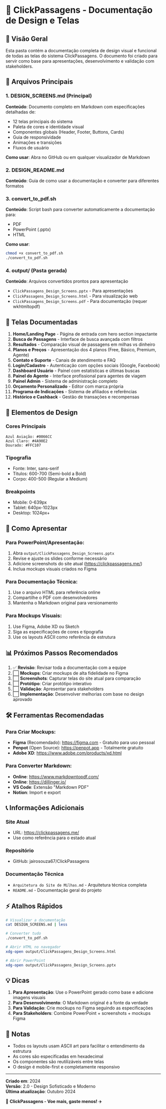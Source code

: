 # 🎨 ClickPassagens - Documentação de Design e Telas

## 📖 Visão Geral

Esta pasta contém a documentação completa de design visual e funcional de todas as telas do sistema ClickPassagens. O documento foi criado para servir como base para apresentações, desenvolvimento e validação com stakeholders.

## 📁 Arquivos Principais

### 1. DESIGN_SCREENS.md (Principal)
**Conteúdo**: Documento completo em Markdown com especificações detalhadas de:
- 12 telas principais do sistema
- Paleta de cores e identidade visual
- Componentes globais (Header, Footer, Buttons, Cards)
- Guia de responsividade
- Animações e transições
- Fluxos de usuário

**Como usar**: Abra no GitHub ou em qualquer visualizador de Markdown

### 2. DESIGN_README.md
**Conteúdo**: Guia de como usar a documentação e converter para diferentes formatos

### 3. convert_to_pdf.sh
**Conteúdo**: Script bash para converter automaticamente a documentação para:
- PDF
- PowerPoint (.pptx)
- HTML

**Como usar**:
```bash
chmod +x convert_to_pdf.sh
./convert_to_pdf.sh
```

### 4. output/ (Pasta gerada)
**Conteúdo**: Arquivos convertidos prontos para apresentação
- `ClickPassagens_Design_Screens.pptx` - Para apresentações
- `ClickPassagens_Design_Screens.html` - Para visualização web
- `ClickPassagens_Design_Screens.pdf` - Para documentação (requer wkhtmltopdf)

## 🎯 Telas Documentadas

1. **Home/Landing Page** - Página de entrada com hero section impactante
2. **Busca de Passagens** - Interface de busca avançada com filtros
3. **Resultados** - Comparação visual de passagens em milhas vs dinheiro
4. **Planos e Preços** - Apresentação dos 4 planos (Free, Básico, Premium, Agente)
5. **Contato e Suporte** - Canais de atendimento e FAQ
6. **Login/Cadastro** - Autenticação com opções sociais (Google, Facebook)
7. **Dashboard Usuário** - Painel com estatísticas e últimas buscas
8. **Painel do Agente** - Interface profissional para agentes de viagem
9. **Painel Admin** - Sistema de administração completo
10. **Orçamento Personalizado** - Editor com marca própria
11. **Programa de Indicações** - Sistema de afiliados e referências
12. **Histórico e Cashback** - Gestão de transações e recompensas

## 🎨 Elementos de Design

### Cores Principais
```
Azul Aviação: #0066CC
Azul Claro: #4A90E2
Dourado: #FFC107
```

### Tipografia
- Fonte: Inter, sans-serif
- Títulos: 600-700 (Semi-bold a Bold)
- Corpo: 400-500 (Regular a Medium)

### Breakpoints
- Mobile: 0-639px
- Tablet: 640px-1023px
- Desktop: 1024px+

## 🚀 Como Apresentar

### Para PowerPoint/Apresentação:
1. Abra `output/ClickPassagens_Design_Screens.pptx`
2. Revise e ajuste os slides conforme necessário
3. Adicione screenshots do site atual (https://clickpassagens.me/)
4. Inclua mockups visuais criados no Figma

### Para Documentação Técnica:
1. Use o arquivo HTML para referência online
2. Compartilhe o PDF com desenvolvedores
3. Mantenha o Markdown original para versionamento

### Para Mockups Visuais:
1. Use Figma, Adobe XD ou Sketch
2. Siga as especificações de cores e tipografia
3. Use os layouts ASCII como referência de estrutura

## 📊 Próximos Passos Recomendados

1. ✅ **Revisão**: Revisar toda a documentação com a equipe
2. ⬜ **Mockups**: Criar mockups de alta fidelidade no Figma
3. ⬜ **Screenshots**: Capturar telas do site atual para comparação
4. ⬜ **Protótipo**: Criar protótipo interativo
5. ⬜ **Validação**: Apresentar para stakeholders
6. ⬜ **Implementação**: Desenvolver melhorias com base no design aprovado

## 🛠️ Ferramentas Recomendadas

### Para Criar Mockups:
- **Figma** (Recomendado): https://figma.com - Gratuito para uso pessoal
- **Penpot** (Open Source): https://penpot.app - Totalmente gratuito
- **Adobe XD**: https://www.adobe.com/products/xd.html

### Para Converter Markdown:
- **Online**: https://www.markdowntopdf.com/
- **Online**: https://dillinger.io/
- **VS Code**: Extensão "Markdown PDF"
- **Notion**: Import e export

## 📞 Informações Adicionais

### Site Atual
- URL: https://clickpassagens.me/
- Use como referência para o estado atual

### Repositório
- GitHub: jairosouza67/ClickPassagens

### Documentação Técnica
- `Arquitetura do Site de Milhas.md` - Arquitetura técnica completa
- `README.md` - Documentação geral do projeto

## ⚡ Atalhos Rápidos

```bash
# Visualizar a documentação
cat DESIGN_SCREENS.md | less

# Converter tudo
./convert_to_pdf.sh

# Abrir HTML no navegador
xdg-open output/ClickPassagens_Design_Screens.html

# Abrir PowerPoint
xdg-open output/ClickPassagens_Design_Screens.pptx
```

## 💡 Dicas

1. **Para Apresentação**: Use o PowerPoint gerado como base e adicione imagens visuais
2. **Para Desenvolvimento**: O Markdown original é a fonte da verdade
3. **Para Validação**: Crie mockups no Figma seguindo as especificações
4. **Para Stakeholders**: Combine PowerPoint + screenshots + mockups Figma

## 📝 Notas

- Todos os layouts usam ASCII art para facilitar o entendimento da estrutura
- As cores são especificadas em hexadecimal
- Os componentes são reutilizáveis entre telas
- O design é mobile-first e completamente responsivo

---

**Criado em**: 2024  
**Versão**: 2.0 - Design Sofisticado e Moderno  
**Última atualização**: Outubro 2024

🚀 **ClickPassagens - Voe mais, gaste menos!** ✈️
